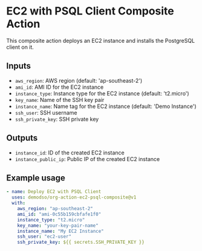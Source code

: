 # EC2 with PSQL Client Composite Action

This composite action deploys an EC2 instance and installs the PostgreSQL client on it.

## Inputs

- `aws_region`: AWS region (default: 'ap-southeast-2')
- `ami_id`: AMI ID for the EC2 instance
- `instance_type`: Instance type for the EC2 instance (default: 't2.micro')
- `key_name`: Name of the SSH key pair
- `instance_name`: Name tag for the EC2 instance (default: 'Demo Instance')
- `ssh_user`: SSH username
- `ssh_private_key`: SSH private key

## Outputs

- `instance_id`: ID of the created EC2 instance
- `instance_public_ip`: Public IP of the created EC2 instance

## Example usage

```yaml
- name: Deploy EC2 with PSQL Client
  uses: demodso/org-action-ec2-psql-composite@v1
  with:
    aws_region: "ap-southeast-2"
    ami_id: "ami-0c55b159cbfafe1f0"
    instance_type: "t2.micro"
    key_name: "your-key-pair-name"
    instance_name: "My EC2 Instance"
    ssh_user: "ec2-user"
    ssh_private_key: ${{ secrets.SSH_PRIVATE_KEY }}
```
